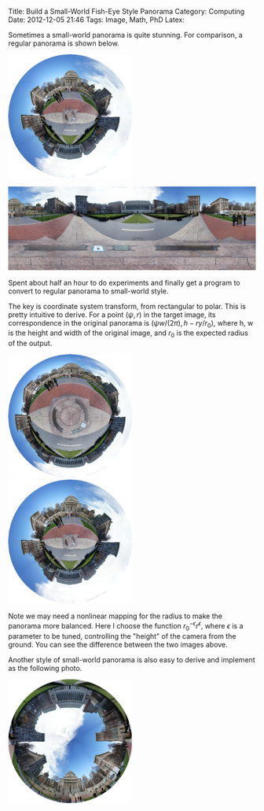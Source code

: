 Title: Build a Small-World Fish-Eye Style Panorama
Category: Computing
Date: 2012-12-05 21:46
Tags: Image, Math, PhD
Latex:

Sometimes a small-world panorama is quite stunning. For comparison, a regular panorama is shown below.

<img style="max-width: 50%" src="static/images/panorama1.jpeg" />

![](static/images/panorama2.jpeg)

Spent about half an hour to do experiments and finally get a program to convert to regular panorama to small-world style.

The key is coordinate system transform, from rectangular to polar. This is pretty intuitive to derive. For a point $(\psi, r)$ in the target image, its correspondence in the original panorama is $(\psi w / (2\pi), h - ry / r_0)$, where h, w is the height and width of the original image, and $r_0$ is the expected radius of the output. 

<img style="max-width: 50%" src="static/images/panorama3.jpeg" />

<img style="max-width: 50%" src="static/images/panorama4.jpeg" />

Note we may need a nonlinear mapping for the radius to make the panorama more balanced. Here I choose the function $r_0^{-\epsilon} r^\epsilon$, where $\epsilon$ is a parameter to be tuned, controlling the "height" of the camera from the ground. You can see the difference between the two images above.

Another style of small-world panorama is also easy to derive and implement as the following photo.

<img style="max-width: 50%" src="static/images/panorama5.jpeg" />
